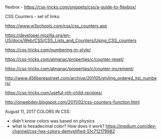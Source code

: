 flexbox - https://css-tricks.com/snippets/css/a-guide-to-flexbox/


CSS Counters - set of links:

https://www.w3schools.com/css/css_counters.asp

https://developer.mozilla.org/en-US/docs/Web/CSS/CSS_Lists_and_Counters/Using_CSS_counters

https://css-tricks.com/numbering-in-style/

https://css-tricks.com/almanac/properties/c/counter-reset/

https://css-tricks.com/almanac/properties/c/counter-increment/

http://www.456bereastreet.com/archive/201105/styling_ordered_list_numbers/

https://css-tricks.com/useful-nth-child-recipies/

http://onwebdev.blogspot.com/2011/02/css-counters-function.html


August 11, 2017
COLORS IN CSS:

* didn't know colors was based on physics
* what is hexadecimal color? How does it work?
https://medium.com/dev-channel/css-hex-colors-demystified-51c712179982
